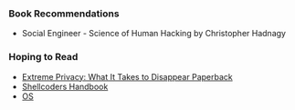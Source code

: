 ### Book Recommendations 
- Social Engineer - Science of Human Hacking by Christopher Hadnagy

### Hoping to Read
- [Extreme Privacy: What It Takes to Disappear Paperback](https://www.amazon.com/dp/B09W78GW2T?&linkCode=sl1&tag=inteltechniques-20&linkId=9e78c6578e77c4138da6f968157c05c0&language=en_US&ref_=as_li_ss_tl)
- [Shellcoders Handbook](https://www.amazon.com/Shellcoders-Handbook-Discovering-Exploiting-Security/dp/047008023X)
- [OS](https://pages.cs.wisc.edu/~remzi/OSTEP/)